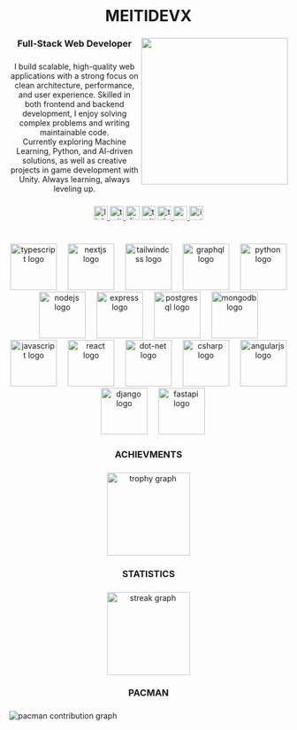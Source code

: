 <br clear="both">

<h1 align="center">MEITIDEVX</h1>

###

<img align="right" height="265" src="https://i.postimg.cc/rpygCvcr/f0f0d932d6e39c7af5aa305cbd8da735.gif"  />

###

<h3 align="center">Full-Stack Web Developer</h3>

###

<p align="center">I build scalable, high-quality web applications with a strong focus on clean architecture, performance, and user experience. Skilled in both frontend and backend development, I enjoy solving complex problems and writing maintainable code.<br>Currently exploring Machine Learning, Python, and AI-driven solutions, as well as creative projects in game development with Unity. Always learning, always leveling up.</p>

###

<div align="center">
  <a href="https://www.linkedin.com/in/mahdi-dehgani/" target="_blank">
    <img src="https://img.shields.io/static/v1?message=LinkedIn&logo=linkedin&label=&color=0077B5&logoColor=white&labelColor=&style=for-the-badge" height="25" alt="linkedin logo"  />
  </a>
  <a href="https://x.com/DevMeiti" target="_blank">
    <img src="https://img.shields.io/static/v1?message=Twitter&logo=twitter&label=&color=1DA1F2&logoColor=white&labelColor=&style=for-the-badge" height="25" alt="twitter logo"  />
  </a>
  <img src="https://img.shields.io/static/v1?message=Discord&logo=discord&label=&color=7289DA&logoColor=white&labelColor=&style=for-the-badge" height="25" alt="discord logo"  />
  <img src="https://img.shields.io/static/v1?message=Twitch&logo=twitch&label=&color=9146FF&logoColor=white&labelColor=&style=for-the-badge" height="25" alt="twitch logo"  />
  <a href="https://t.me/devmeiti" target="_blank">
    <img src="https://img.shields.io/static/v1?message=Telegram&logo=telegram&label=&color=2CA5E0&logoColor=white&labelColor=&style=for-the-badge" height="25" alt="telegram logo"  />
  </a>
  <a href="dev.meiti@gmail.com" target="_blank">
    <img src="https://img.shields.io/static/v1?message=Gmail&logo=gmail&label=&color=D14836&logoColor=white&labelColor=&style=for-the-badge" height="25" alt="gmail logo"  />
  </a>
  <img src="https://img.shields.io/static/v1?message=Instagram&logo=instagram&label=&color=E4405F&logoColor=white&labelColor=&style=for-the-badge" height="25" alt="instagram logo"  />
</div>

###

<br clear="both">

<div align="center">
  <img src="https://skillicons.dev/icons?i=ts" height="84" alt="typescript logo"  />
  <img width="12" />
  <img src="https://skillicons.dev/icons?i=nextjs" height="84" alt="nextjs logo"  />
  <img width="12" />
  <img src="https://skillicons.dev/icons?i=tailwind" height="84" alt="tailwindcss logo"  />
  <img width="12" />
  <img src="https://skillicons.dev/icons?i=graphql" height="84" alt="graphql logo"  />
  <img width="12" />
  <img src="https://skillicons.dev/icons?i=py" height="84" alt="python logo"  />
  <img width="12" />
  <img src="https://skillicons.dev/icons?i=nodejs" height="84" alt="nodejs logo"  />
  <img width="12" />
  <img src="https://skillicons.dev/icons?i=express" height="84" alt="express logo"  />
  <img width="12" />
  <img src="https://skillicons.dev/icons?i=postgres" height="84" alt="postgresql logo"  />
  <img width="12" />
  <img src="https://skillicons.dev/icons?i=mongodb" height="84" alt="mongodb logo"  />
  <img width="12" />
  <img src="https://skillicons.dev/icons?i=js" height="84" alt="javascript logo"  />
  <img width="12" />
  <img src="https://cdn.jsdelivr.net/gh/devicons/devicon/icons/react/react-original.svg" height="84" alt="react logo"  />
  <img width="12" />
  <img src="https://skillicons.dev/icons?i=dotnet" height="84" alt="dot-net logo"  />
  <img width="12" />
  <img src="https://skillicons.dev/icons?i=cs" height="84" alt="csharp logo"  />
  <img width="12" />
  <img src="https://skillicons.dev/icons?i=angular" height="84" alt="angularjs logo"  />
  <img width="12" />
  <img src="https://skillicons.dev/icons?i=django" height="84" alt="django logo"  />
  <img width="12" />
  <img src="https://skillicons.dev/icons?i=fastapi" height="84" alt="fastapi logo"  />
</div>

###

<h3 align="center"></h3>

###

<h3 align="center">ACHIEVMENTS</h3>

###

<div align="center">
  <img src="https://github-profile-trophy.vercel.app?username=MEITIDEVX&theme=dracula&column=-1&row=1&margin-w=8&margin-h=8&no-bg=false&no-frame=false&order=4" height="150" alt="trophy graph"  />
</div>

###

<h3 align="center"></h3>

###

<h3 align="center">STATISTICS</h3>

###

<div align="center">
  <img src="https://streak-stats.demolab.com?user=MEITIDEVX&locale=en&mode=daily&theme=dracula&hide_border=false&border_radius=5&order=3" height="150" alt="streak graph"  />
</div>

###

<h3 align="center"></h3>

###

<h3 align="center">PACMAN</h3>

###

<picture>
  <source media="(prefers-color-scheme: dark)" srcset="https://raw.githubusercontent.com/MEITIDEVX/MEITIDEVX/output/pacman-contribution-graph-dark.svg">
  <source media="(prefers-color-scheme: light)" srcset="https://raw.githubusercontent.com/MEITIDEVX/MEITIDEVX/output/pacman-contribution-graph.svg">
  <img alt="pacman contribution graph" src="https://raw.githubusercontent.com/MEITIDEVX/MEITIDEVX/output/pacman-contribution-graph.svg">
</picture>

###
